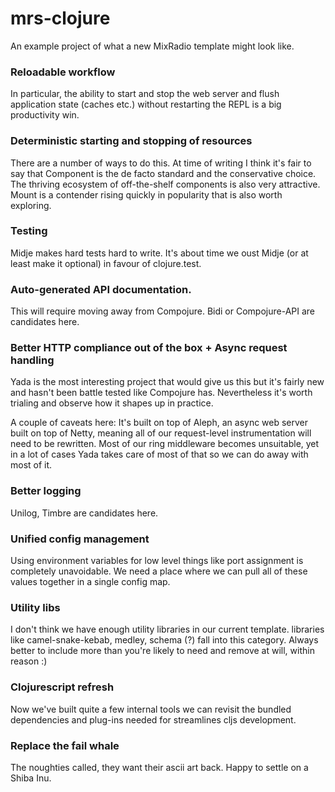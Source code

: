 # mrs-clojure

An example project of what a new MixRadio template might look like.

### Reloadable workflow
In particular, the ability to start and stop the web server and flush application state (caches etc.) without restarting the REPL is a big productivity win.

### Deterministic starting and stopping of resources
There are a number of ways to do this. At time of writing I think it's fair to say that Component is the de facto standard and the conservative choice. The thriving ecosystem of off-the-shelf components is also very attractive. Mount is a contender rising quickly in popularity that is also worth exploring.

### Testing
Midje makes hard tests hard to write. It's about time we oust Midje (or at least make it optional) in favour of clojure.test.

### Auto-generated API documentation.
This will require moving away from Compojure. Bidi or Compojure-API are candidates here.

### Better HTTP compliance out of the box + Async request handling
Yada is the most interesting project that would give us this but it's fairly new and hasn't been battle tested like Compojure has. Nevertheless it's worth trialing and observe how it shapes up in practice.

A couple of caveats here: It's built on top of Aleph, an async web server built on top of Netty, meaning all of our request-level instrumentation will need to be rewritten. Most of our ring middleware becomes unsuitable, yet in a lot of cases Yada takes care of most of that so we can do away with most of it.

### Better logging
Unilog, Timbre are candidates here.

### Unified config management
Using environment variables for low level things like port assignment is completely unavoidable. We need a place where we can pull all of these values together in a single config map.

### Utility libs
I don't think we have enough utility libraries in our current template. libraries like camel-snake-kebab, medley, schema (?) fall into this category. Always better to include more than you're likely to need and remove at will, within reason :)

### Clojurescript refresh
Now we've built quite a few internal tools we can revisit the bundled dependencies and plug-ins needed for streamlines cljs development.

### Replace the fail whale
The noughties called, they want their ascii art back. Happy to settle on a Shiba Inu.
